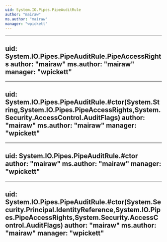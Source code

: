 ```yaml
---
uid: System.IO.Pipes.PipeAuditRule
author: "mairaw"
ms.author: "mairaw"
manager: "wpickett"
---
```


---
uid: System.IO.Pipes.PipeAuditRule.PipeAccessRights
author: "mairaw"
ms.author: "mairaw"
manager: "wpickett"
---

---
uid: System.IO.Pipes.PipeAuditRule.#ctor(System.String,System.IO.Pipes.PipeAccessRights,System.Security.AccessControl.AuditFlags)
author: "mairaw"
ms.author: "mairaw"
manager: "wpickett"
---

---
uid: System.IO.Pipes.PipeAuditRule.#ctor
author: "mairaw"
ms.author: "mairaw"
manager: "wpickett"
---

---
uid: System.IO.Pipes.PipeAuditRule.#ctor(System.Security.Principal.IdentityReference,System.IO.Pipes.PipeAccessRights,System.Security.AccessControl.AuditFlags)
author: "mairaw"
ms.author: "mairaw"
manager: "wpickett"
---
